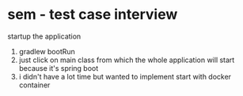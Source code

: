 # sem - test case interview

startup the application

1) gradlew bootRun
2) just click on main class from which the whole application will start because it's spring boot
3) i didn't have a lot time but wanted to implement start with docker container
